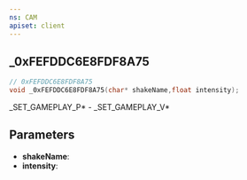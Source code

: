 ```yaml
---
ns: CAM
apiset: client
---
```

## _0xFEFDDC6E8FDF8A75

```c
// 0xFEFDDC6E8FDF8A75
void _0xFEFDDC6E8FDF8A75(char* shakeName,float intensity);
```

_SET_GAMEPLAY_P* - _SET_GAMEPLAY_V*

## Parameters
* **shakeName**:
* **intensity**: